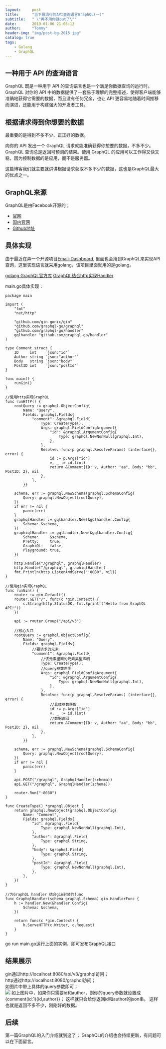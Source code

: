```yaml
---
layout:     post
title:      "当下最流行的API查询语言GraphQL(一)"
subtitle:   " \"再不用你就out了\""
date:       2019-01-06 21:05:13
author:     "Tommy"
header-img: "img/post-bg-2015.jpg"
catalog: true
tags:
    - Golang
    - GraphQL
---
```


## 一种用于 API 的查询语言
GraphQL 既是一种用于 API 的查询语言也是一个满足你数据查询的运行时。 GraphQL 对你的 API 中的数据提供了一套易于理解的完整描述，使得客户端能够准确地获得它需要的数据，而且没有任何冗余，也让 API 更容易地随着时间推移而演进，还能用于构建强大的开发者工具。

## 根据请求得到你想要的数据 
最重要的是得到不多不少、正正好的数据。

向你的 API 发出一个 GraphQL 请求就能准确获得你想要的数据，不多不少。 GraphQL 查询总是返回可预测的结果。使用 GraphQL 的应用可以工作得又快又稳，因为控制数据的是应用，而不是服务器。

这篇博客我们就主要就讲讲根据请求获取不多不少的数据，这也是GraphQL最大的优点之一。

## GraphQL来源
GraphQL是由Facebook开源的；
- [官网](https://graphql.org)
- [国内官网](http://graphql.cn/)
- [Github地址](https://github.com/facebook/graphql)

## 具体实现
由于最近在弄一个开源项目[Email-Dashboard](https://github.com/joyang1/Email-Dashboard),
里面也会用到GraphQL来实现API查询，这里实现语言就采用golang，该项目里面就用的是golang。

[golang GraphQL官方库](https://github.com/graphql-go/graphql)
[GraphQL结合http实现Handler](https://github.com/graphql-go/handler)

main.go具体实现：

```golang
package main

import (
	"fmt"
	"net/http"

	"github.com/gin-gonic/gin"
	"github.com/graphql-go/graphql"
	"github.com/graphql-go/handler"
	gqlhandler "github.com/graphql-go/handler"
)

type Comment struct {
	ID     int    `json:"id"`
	Author string `json:"author"`
	Body   string `json:"body"`
	PostID int    `json:"postId"`
}

func main() {
	runGin()
}

//使用http实现GraphQL
func runHTTP() {
	rootQuery := graphql.ObjectConfig{
		Name: "Query",
		Fields: graphql.Fields{
			"comment": &graphql.Field{
				Type: CreateType(),
				Args: graphql.FieldConfigArgument{
					"id": &graphql.ArgumentConfig{
						Type: graphql.NewNonNull(graphql.Int),
					},
				},
				Resolve: func(p graphql.ResolveParams) (interface{}, error) {
					id := p.Args["id"]
					v, _ := id.(int)
					return &Comment{ID: v, Author: "aa", Body: "bb", PostID: 2}, nil
				},
			},
		}}

	schema, err := graphql.NewSchema(graphql.SchemaConfig{
		Query: graphql.NewObject(rootQuery),
	})
	if err != nil {
		panic(err)
	}
	graphqlHandler := gqlhandler.New(&gqlhandler.Config{
		Schema: &schema,
	})
	graphiqlHandler := gqlhandler.New(&gqlhandler.Config{
		Schema:     &schema,
		Pretty:     true,
		GraphiQL:   false,
		Playground: true,
	})

	http.Handle("/graphql", graphqlHandler)
	http.Handle("/graphiql", graphiqlHandler)
	fmt.Println(http.ListenAndServe(":8080", nil))
}

//使用gin实现GraphQL
func runGin() {
	router := gin.Default()
	router.GET("/", func(c *gin.Context) {
		c.String(http.StatusOK, fmt.Sprintf("Hello from GraphQL API!"))
	})

	api := router.Group("/api/v3")

    //核心入口
	rootQuery := graphql.ObjectConfig{
		Name: "Query",
		Fields: graphql.Fields{
            //要请求的元素
			"comment": &graphql.Field{
                //该元素里面的元素类型声明
                Type: CreateType(),
                //query参数声明
				Args: graphql.FieldConfigArgument{
					"id": &graphql.ArgumentConfig{
						Type: graphql.NewNonNull(graphql.Int),
					},
				},
				Resolve: func(p graphql.ResolveParams) (interface{}, error) {
                    //具体参数获取
					id := p.Args["id"]
                    v, _ := id.(int)
                    //数据返回
					return &Comment{ID: v, Author: "aa", Body: "bb", PostID: 2}, nil
				},
			},
		}}

	schema, err := graphql.NewSchema(graphql.SchemaConfig{
		Query: graphql.NewObject(rootQuery),
	})
	if err != nil {
		panic(err)
	}

	api.POST("/graphql", GraphqlHandler(schema))
	api.GET("/graphql", GraphqlHandler(schema))

	router.Run(":8080")
}

func CreateType() *graphql.Object {
	return graphql.NewObject(graphql.ObjectConfig{
		Name: "Comment",
		Fields: graphql.Fields{
			"id": &graphql.Field{
				Type: graphql.NewNonNull(graphql.Int),
			},
			"author": &graphql.Field{
				Type: graphql.String,
			},
			"body": &graphql.Field{
				Type: graphql.String,
			},
			"postId": &graphql.Field{
				Type: graphql.NewNonNull(graphql.Int),
			},
		},
	})
}

//为GraphQL handler 结合gin封装的func
func GraphqlHandler(schema graphql.Schema) gin.HandlerFunc {
	h := handler.New(&handler.Config{
		Schema: &schema,
	})

	return func(c *gin.Context) {
		h.ServeHTTP(c.Writer, c.Request)
	}
}

```
go run main.go运行上面的实例，即可发布GraphQL接口

## 结果展示
gin通过http://localhost:8080/api/v3/graphql访问；<br/>
http通过http://localhost:8080/graphql访问；<br/>
如图片中带上具体的query参数即可；<br/>
<img src = "/img/graphql.png">
如上图片中，如果你只需要id和author，则你的query参数就设置成{comment(id:1){id,author}}；
这样就只会给你返回id和author的json串。
这样也就是返回不多不少，刚刚好的数据。

## 后续
第一篇GraphQL的入门介绍就到这了；
GraphQL的介绍也会持续更新，有问题可以在下面留言。
